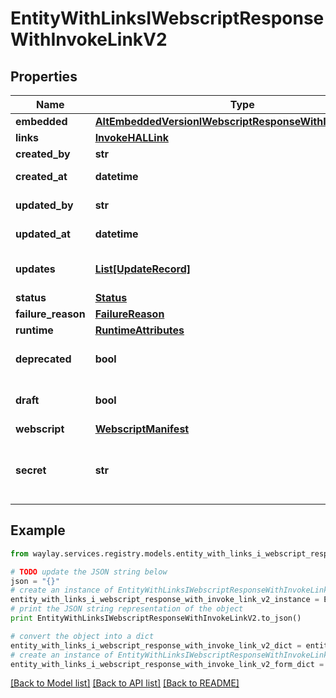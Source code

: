 # EntityWithLinksIWebscriptResponseWithInvokeLinkV2


## Properties

Name | Type | Description | Notes
------------ | ------------- | ------------- | -------------
**embedded** | [**AltEmbeddedVersionIWebscriptResponseWithInvokeLinkV2**](AltEmbeddedVersionIWebscriptResponseWithInvokeLinkV2.md) |  | [optional] 
**links** | [**InvokeHALLink**](InvokeHALLink.md) |  | [optional] 
**created_by** | **str** | The user that created this entity. | 
**created_at** | **datetime** | The timestamp at which this entity was created. | 
**updated_by** | **str** | The user that last updated this entity. | 
**updated_at** | **datetime** | The timestamp at which this entity was last updated. | 
**updates** | [**List[UpdateRecord]**](UpdateRecord.md) | The audit logs corresponding to the latest modifying operations on this entity. | 
**status** | [**Status**](Status.md) |  | 
**failure_reason** | [**FailureReason**](FailureReason.md) |  | [optional] 
**runtime** | [**RuntimeAttributes**](RuntimeAttributes.md) |  | 
**deprecated** | **bool** | If &lt;code&gt;true&lt;/code&gt; this function is deprecated and removed from regular listings. | 
**draft** | **bool** | If &lt;code&gt;true&lt;/code&gt; this function is a draft function and it&#39;s assets are still mutable. | 
**webscript** | [**WebscriptManifest**](WebscriptManifest.md) |  | 
**secret** | **str** | The secret for this webscript deployment. This is &lt;code&gt;null&lt;/code&gt; when &lt;code&gt;allowHmac&#x3D;false&lt;/code&gt; in the webscript specificaton. | [optional] 

## Example

```python
from waylay.services.registry.models.entity_with_links_i_webscript_response_with_invoke_link_v2 import EntityWithLinksIWebscriptResponseWithInvokeLinkV2

# TODO update the JSON string below
json = "{}"
# create an instance of EntityWithLinksIWebscriptResponseWithInvokeLinkV2 from a JSON string
entity_with_links_i_webscript_response_with_invoke_link_v2_instance = EntityWithLinksIWebscriptResponseWithInvokeLinkV2.from_json(json)
# print the JSON string representation of the object
print EntityWithLinksIWebscriptResponseWithInvokeLinkV2.to_json()

# convert the object into a dict
entity_with_links_i_webscript_response_with_invoke_link_v2_dict = entity_with_links_i_webscript_response_with_invoke_link_v2_instance.to_dict()
# create an instance of EntityWithLinksIWebscriptResponseWithInvokeLinkV2 from a dict
entity_with_links_i_webscript_response_with_invoke_link_v2_form_dict = entity_with_links_i_webscript_response_with_invoke_link_v2.from_dict(entity_with_links_i_webscript_response_with_invoke_link_v2_dict)
```
[[Back to Model list]](../README.md#documentation-for-models) [[Back to API list]](../README.md#documentation-for-api-endpoints) [[Back to README]](../README.md)


